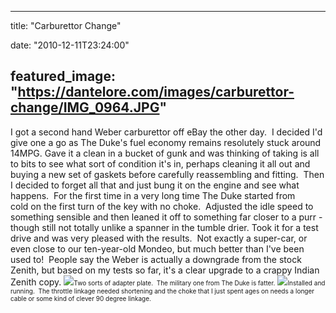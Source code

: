 
---
title: "Carburettor Change"

date: "2010-12-11T23:24:00"

featured_image: "https://dantelore.com/images/carburettor-change/IMG_0964.JPG"
---


I got a second hand Weber carburettor off eBay the other day.  I decided I'd give one a go as The Duke's fuel economy remains resolutely stuck around 14MPG.
Gave it a clean in a bucket of gunk and was thinking of taking is all to bits to see what sort of condition it's in, perhaps cleaning it all out and buying a new set of gaskets before carefully reassembling and fitting.  Then I decided to forget all that and just bung it on the engine and see what happens.  
For the first time in a very long time The Duke started from cold on the first turn of the key with no choke.  Adjusted the idle speed to something sensible and then leaned it off to something far closer to a purr - though still not totally unlike a spanner in the tumble drier.
Took it for a test drive and was very pleased with the results.  Not exactly a super-car, or even close to our ten-year-old Mondeo, but much better than I've been used to!  People say the Weber is actually a downgrade from the stock Zenith, but based on my tests so far, it's a clear upgrade to a crappy Indian Zenith copy.
<a href="http://4.bp.blogspot.com/_62oTnOHwOSo/TQP9S_2OcFI/AAAAAAAACOI/gU_JvoXcRVE/s1600/IMG_0964.JPG"><img src="https://dantelore.com/images/carburettor-change/IMG_0964.JPG"/></a><span style="font-size: x-small;">Two sorts of adapter plate.  The military one from The Duke is fatter.</span>
<a href="http://4.bp.blogspot.com/_62oTnOHwOSo/TQP9UAPV17I/AAAAAAAACOM/OMbiQ8C4UW4/s1600/IMG_0965.JPG"><img src="https://dantelore.com/images/carburettor-change/IMG_0965.JPG"/></a><span style="font-size: x-small;">Installed and running.  The throttle linkage needed shortening and the choke that I just spent ages on needs a longer cable or some kind of clever 90 degree linkage.</span>